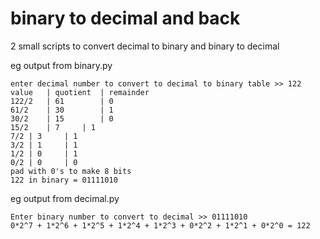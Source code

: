# binary to decimal and back
2 small scripts to convert decimal to binary and binary to decimal

eg output from binary.py
```
enter decimal number to convert to decimal to binary table >> 122
value	| quotient	| remainder
122/2	| 61		| 0
61/2	| 30		| 1
30/2	| 15		| 0
15/2	| 7		| 1
7/2	| 3		| 1
3/2	| 1		| 1
1/2	| 0		| 1
0/2	| 0		| 0
pad with 0's to make 8 bits
122 in binary = 01111010
```

eg output from decimal.py
```
Enter binary number to convert to decimal >> 01111010
0*2^7 + 1*2^6 + 1*2^5 + 1*2^4 + 1*2^3 + 0*2^2 + 1*2^1 + 0*2^0 = 122
```
